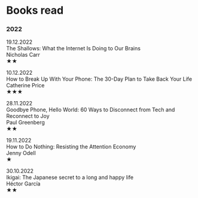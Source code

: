 # Books read

### 2022

19.12.2022  
The Shallows: What the Internet Is Doing to Our Brains  
Nicholas Carr  
★★

10.12.2022  
How to Break Up With Your Phone: The 30-Day Plan to Take Back Your Life  
Catherine Price  
★★★

28.11.2022  
Goodbye Phone, Hello World: 60 Ways to Disconnect from Tech and Reconnect to Joy  
Paul Greenberg  
★★

19.11.2022  
How to Do Nothing: Resisting the Attention Economy  
Jenny Odell  
★

30.10.2022  
Ikigai: The Japanese secret to a long and happy life  
Héctor García  
★★
